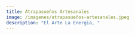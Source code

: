 ```yaml
---
title: Atrapasueños Artesanales
image: /imagenes/atrapasueños-artesanales.jpeg
description: "El Arte La Energia, "
---
```

